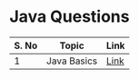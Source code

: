 # Java Questions

| S. No | Topic       | Link                        |
| ----- | ----------- | --------------------------- |
| 1     | Java Basics | [Link](./Basic%20Programs/) |
